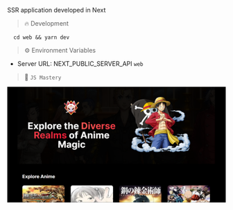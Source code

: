 SSR application developed in Next

> :fire: Development

```
  cd web && yarn dev
```

> :gear: Environment Variables

- Server URL: NEXT_PUBLIC_SERVER_API `web`

> :thought_balloon: `JS Mastery`

![Cover](./assets/cover.png)